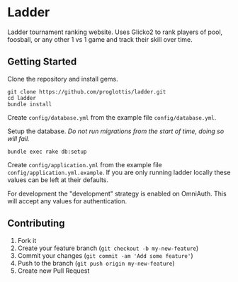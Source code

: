 # Ladder

Ladder tournament ranking website. Uses Glicko2 to rank players of pool, foosball, or any other 1 vs 1 game and track their skill over time.

## Getting Started

Clone the repository and install gems.
```
git clone https://github.com/proglottis/ladder.git
cd ladder
bundle install
```

Create `config/database.yml` from the example file `config/database.yml`.

Setup the database. _Do not run migrations from the start of time, doing so will fail._
```
bundle exec rake db:setup
```

Create `config/application.yml` from the example file `config/application.yml.example`. If you are only running ladder locally these values can be left at their defaults.

For development the "development" strategy is enabled on OmniAuth. This will accept any values for authentication.

## Contributing

1. Fork it
2. Create your feature branch (`git checkout -b my-new-feature`)
3. Commit your changes (`git commit -am 'Add some feature'`)
4. Push to the branch (`git push origin my-new-feature`)
5. Create new Pull Request
